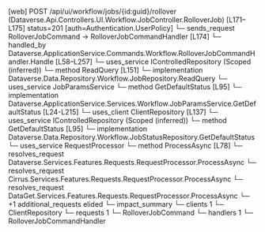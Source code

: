 [web] POST /api/ui/workflow/jobs/{id:guid}/rollover  (Dataverse.Api.Controllers.UI.Workflow.JobController.RolloverJob)  [L171–L175] status=201 [auth=Authentication.UserPolicy]
  └─ sends_request RolloverJobCommand -> RolloverJobCommandHandler [L174]
    └─ handled_by Dataverse.ApplicationService.Commands.Workflow.RolloverJobCommandHandler.Handle [L58–L257]
      └─ uses_service IControlledRepository<Job> (Scoped (inferred))
        └─ method ReadQuery [L151]
          └─ implementation Dataverse.Data.Repository.Workflow.JobRepository.ReadQuery
      └─ uses_service JobParamsService
        └─ method GetDefaultStatus [L95]
          └─ implementation Dataverse.ApplicationService.Services.Workflow.JobParamsService.GetDefaultStatus [L24-L215]
            └─ uses_client ClientRepository [L137]
            └─ uses_service IControlledRepository<JobStatus> (Scoped (inferred))
              └─ method GetDefaultStatus [L95]
                └─ implementation Dataverse.Data.Repository.Workflow.JobStatusRepository.GetDefaultStatus
      └─ uses_service RequestProcessor
        └─ method ProcessAsync [L78]
          └─ resolves_request Dataverse.Services.Features.Requests.RequestProcessor.ProcessAsync
          └─ resolves_request Cirrus.Services.Features.Requests.RequestProcessor.ProcessAsync
          └─ resolves_request DataGet.Services.Features.Requests.RequestProcessor.ProcessAsync
          └─ +1 additional_requests elided
  └─ impact_summary
    └─ clients 1
      └─ ClientRepository
    └─ requests 1
      └─ RolloverJobCommand
    └─ handlers 1
      └─ RolloverJobCommandHandler

